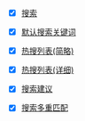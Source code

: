 * [x] [搜索](https://neteasecloudmusicapi.vercel.app/#/?id=搜索)
* [x] [默认搜索关键词](https://neteasecloudmusicapi.vercel.app/#/?id=默认搜索关键词)
* [x] [热搜列表(简略)](https://neteasecloudmusicapi.vercel.app/#/?id=热搜列表简略)
* [x] [热搜列表(详细)](https://neteasecloudmusicapi.vercel.app/#/?id=热搜列表详细)
* [x] [搜索建议](https://neteasecloudmusicapi.vercel.app/#/?id=搜索建议)
* [x] [搜索多重匹配](https://neteasecloudmusicapi.vercel.app/#/?id=搜索多重匹配)

